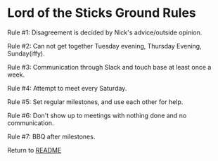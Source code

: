 # Lord of the Sticks Ground Rules

Rule #1: Disagreement is decided by Nick's advice/outside opinion.

Rule #2: Can not get together Tuesday evening, Thursday Evening, Sunday(iffy).

Rule #3: Communication through Slack and touch base at least once a week.

Rule #4: Attempt to meet every Saturday.

Rule #5: Set regular milestones, and use each other for help.

Rule #6: Don't show up to meetings with nothing done and no communication.

Rule #7: BBQ after milestones.

Return to [README](../README.md)
